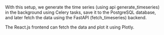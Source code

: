 

With this setup, we generate the time series (using api generate_timeseries) in the background using Celery tasks, save it to the PostgreSQL database, and later fetch the data using the FastAPI (fetch_timeseries) backend.

The React.js frontend can fetch the data and plot it using Plotly.